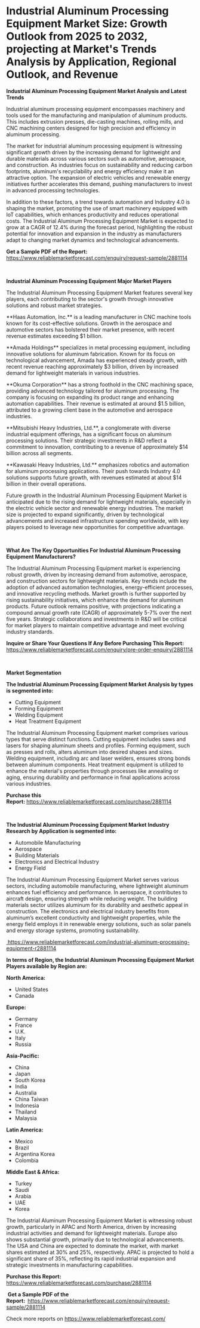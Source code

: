 <p><h1>Industrial Aluminum Processing Equipment Market Size: Growth Outlook from 2025 to 2032, projecting at Market's Trends Analysis by Application, Regional Outlook, and Revenue</h1></p><p><strong>Industrial Aluminum Processing Equipment Market Analysis and Latest Trends</strong></p>
<p><p>Industrial aluminum processing equipment encompasses machinery and tools used for the manufacturing and manipulation of aluminum products. This includes extrusion presses, die-casting machines, rolling mills, and CNC machining centers designed for high precision and efficiency in aluminum processing. </p><p>The market for industrial aluminum processing equipment is witnessing significant growth driven by the increasing demand for lightweight and durable materials across various sectors such as automotive, aerospace, and construction. As industries focus on sustainability and reducing carbon footprints, aluminum's recyclability and energy efficiency make it an attractive option. The expansion of electric vehicles and renewable energy initiatives further accelerates this demand, pushing manufacturers to invest in advanced processing technologies.</p><p>In addition to these factors, a trend towards automation and Industry 4.0 is shaping the market, promoting the use of smart machinery equipped with IoT capabilities, which enhances productivity and reduces operational costs. The Industrial Aluminum Processing Equipment Market is expected to grow at a CAGR of 12.4% during the forecast period, highlighting the robust potential for innovation and expansion in the industry as manufacturers adapt to changing market dynamics and technological advancements.</p></p>
<p><strong>Get a Sample PDF of the Report:&nbsp;</strong> <a href="https://www.reliablemarketforecast.com/enquiry/request-sample/2881114?utm_campaign=1766&utm_medium=2&utm_source=Github&utm_content=ia&utm_term=12032025&utm_id=industrial-aluminum-processing-equipment">https://www.reliablemarketforecast.com/enquiry/request-sample/2881114</a></p>
<p>&nbsp;</p>
<p><strong>Industrial Aluminum Processing Equipment Major Market Players</strong></p>
<p><p>The Industrial Aluminum Processing Equipment Market features several key players, each contributing to the sector's growth through innovative solutions and robust market strategies.</p><p>**Haas Automation, Inc.** is a leading manufacturer in CNC machine tools known for its cost-effective solutions. Growth in the aerospace and automotive sectors has bolstered their market presence, with recent revenue estimates exceeding $1 billion.</p><p>**Amada Holdings** specializes in metal processing equipment, including innovative solutions for aluminum fabrication. Known for its focus on technological advancement, Amada has experienced steady growth, with recent revenue reaching approximately $3 billion, driven by increased demand for lightweight materials in various industries.</p><p>**Okuma Corporation** has a strong foothold in the CNC machining space, providing advanced technology tailored for aluminum processing. The company is focusing on expanding its product range and enhancing automation capabilities. Their revenue is estimated at around $1.5 billion, attributed to a growing client base in the automotive and aerospace industries.</p><p>**Mitsubishi Heavy Industries, Ltd.**, a conglomerate with diverse industrial equipment offerings, has a significant focus on aluminum processing solutions. Their strategic investments in R&D reflect a commitment to innovation, contributing to a revenue of approximately $14 billion across all segments.</p><p>**Kawasaki Heavy Industries, Ltd.** emphasizes robotics and automation for aluminum processing applications. Their push towards Industry 4.0 solutions supports future growth, with revenues estimated at about $14 billion in their overall operations.</p><p>Future growth in the Industrial Aluminum Processing Equipment Market is anticipated due to the rising demand for lightweight materials, especially in the electric vehicle sector and renewable energy industries. The market size is projected to expand significantly, driven by technological advancements and increased infrastructure spending worldwide, with key players poised to leverage new opportunities for competitive advantage.</p></p>
<p>&nbsp;</p>
<p><strong>What Are The Key Opportunities For Industrial Aluminum Processing Equipment Manufacturers?</strong></p>
<p><p>The Industrial Aluminum Processing Equipment market is experiencing robust growth, driven by increasing demand from automotive, aerospace, and construction sectors for lightweight materials. Key trends include the adoption of advanced automation technologies, energy-efficient processes, and innovative recycling methods. Market growth is further supported by rising sustainability initiatives, which enhance the demand for aluminum products. Future outlook remains positive, with projections indicating a compound annual growth rate (CAGR) of approximately 5-7% over the next five years. Strategic collaborations and investments in R&D will be critical for market players to maintain competitive advantage and meet evolving industry standards.</p></p>
<p><strong>Inquire or Share Your Questions If Any Before Purchasing This Report:</strong> <a href="https://www.reliablemarketforecast.com/enquiry/pre-order-enquiry/2881114?utm_campaign=1766&utm_medium=2&utm_source=Github&utm_content=ia&utm_term=12032025&utm_id=industrial-aluminum-processing-equipment">https://www.reliablemarketforecast.com/enquiry/pre-order-enquiry/2881114</a></p>
<p>&nbsp;</p>
<p><strong>Market Segmentation</strong></p>
<p><strong>The Industrial Aluminum Processing Equipment Market Analysis by types is segmented into:</strong></p>
<p><ul><li>Cutting Equipment</li><li>Forming Equipment</li><li>Welding Equipment</li><li>Heat Treatment Equipment</li></ul></p>
<p><p>The Industrial Aluminum Processing Equipment market comprises various types that serve distinct functions. Cutting equipment includes saws and lasers for shaping aluminum sheets and profiles. Forming equipment, such as presses and rolls, alters aluminum into desired shapes and sizes. Welding equipment, including arc and laser welders, ensures strong bonds between aluminum components. Heat treatment equipment is utilized to enhance the material's properties through processes like annealing or aging, ensuring durability and performance in final applications across various industries.</p></p>
<p><strong>Purchase this Report:&nbsp;</strong><a href="https://www.reliablemarketforecast.com/purchase/2881114?utm_campaign=1766&utm_medium=2&utm_source=Github&utm_content=ia&utm_term=12032025&utm_id=industrial-aluminum-processing-equipment">https://www.reliablemarketforecast.com/purchase/2881114</a></p>
<p>&nbsp;</p>
<p><strong>The Industrial Aluminum Processing Equipment Market Industry Research by Application is segmented into:</strong></p>
<p><ul><li>Automobile Manufacturing</li><li>Aerospace</li><li>Building Materials</li><li>Electronics and Electrical Industry</li><li>Energy Field</li></ul></p>
<p><p>The Industrial Aluminum Processing Equipment Market serves various sectors, including automobile manufacturing, where lightweight aluminum enhances fuel efficiency and performance. In aerospace, it contributes to aircraft design, ensuring strength while reducing weight. The building materials sector utilizes aluminum for its durability and aesthetic appeal in construction. The electronics and electrical industry benefits from aluminum’s excellent conductivity and lightweight properties, while the energy field employs it in renewable energy solutions, such as solar panels and energy storage systems, promoting sustainability.</p></p>
<p><a href="https://www.reliablemarketforecast.com/industrial-aluminum-processing-equipment-r2881114?utm_campaign=1766&utm_medium=2&utm_source=Github&utm_content=ia&utm_term=12032025&utm_id=industrial-aluminum-processing-equipment">&nbsp;https://www.reliablemarketforecast.com/industrial-aluminum-processing-equipment-r2881114</a></p>
<p><strong>In terms of Region, the Industrial Aluminum Processing Equipment Market Players available by Region are:</strong></p>
<p>
    <p> <strong> North America: </strong>
        <ul>
            <li>United States</li>
            <li>Canada</li>
        </ul>
        </p> 
    <p> <strong> Europe: </strong>
        <ul>
            <li>Germany</li>
            <li>France</li>
            <li>U.K.</li>
            <li>Italy</li>
            <li>Russia</li>
        </ul>
        </p> 
    <p> <strong> Asia-Pacific: </strong>
        <ul>
            <li>China</li>
            <li>Japan</li>
            <li>South Korea</li>
            <li>India</li>
            <li>Australia</li>
            <li>China Taiwan</li>
            <li>Indonesia</li>
            <li>Thailand</li>
            <li>Malaysia</li>
        </ul>
        </p> 
    <p> <strong> Latin America: </strong>
        <ul>
            <li>Mexico</li>
            <li>Brazil</li>
            <li>Argentina Korea</li>
            <li>Colombia</li>
        </ul>
        </p> 
    <p> <strong> Middle East & Africa: </strong>
        <ul>
            <li>Turkey</li>
            <li>Saudi</li>
            <li>Arabia</li>
            <li>UAE</li>
            <li>Korea</li>
        </ul>
    </p>
    </p>
<p><p>The Industrial Aluminum Processing Equipment Market is witnessing robust growth, particularly in APAC and North America, driven by increasing industrial activities and demand for lightweight materials. Europe also shows substantial growth, primarily due to technological advancements. The USA and China are expected to dominate the market, with market shares estimated at 30% and 25%, respectively. APAC is projected to hold a significant share of 35%, reflecting its rapid industrial expansion and strategic investments in manufacturing capabilities.</p></p>
<p><strong>Purchase this Report: </strong><a href="https://www.reliablemarketforecast.com/purchase/2881114?utm_campaign=1766&utm_medium=2&utm_source=Github&utm_content=ia&utm_term=12032025&utm_id=industrial-aluminum-processing-equipment">https://www.reliablemarketforecast.com/purchase/2881114</a></p>
<p>&nbsp;<strong>Get a Sample PDF of the Report:&nbsp;&nbsp;</strong><a href="https://www.reliablemarketforecast.com/enquiry/request-sample/2881114?utm_campaign=1766&utm_medium=2&utm_source=Github&utm_content=ia&utm_term=12032025&utm_id=industrial-aluminum-processing-equipment">https://www.reliablemarketforecast.com/enquiry/request-sample/2881114</a></p>
<p><strong></strong></p>
<p>Check more reports on <a href="https://www.reliablemarketforecast.com/?utm_campaign=1766&utm_medium=2&utm_source=Github&utm_content=ia&utm_term=12032025&utm_id=industrial-aluminum-processing-equipment">https://www.reliablemarketforecast.com/</a></p>